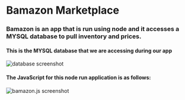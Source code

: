 # Bamazon Marketplace

### Bamazon is an app that is run using node and it accesses a MYSQL database to pull inventory and prices.

#### This is the MYSQL database that we are accessing during our app
![database screenshot](/../assets/images/mysqldatabase1)

#### The JavaScript for this node run application is as follows:

![bamazon.js screenshot](/../assets/images/)